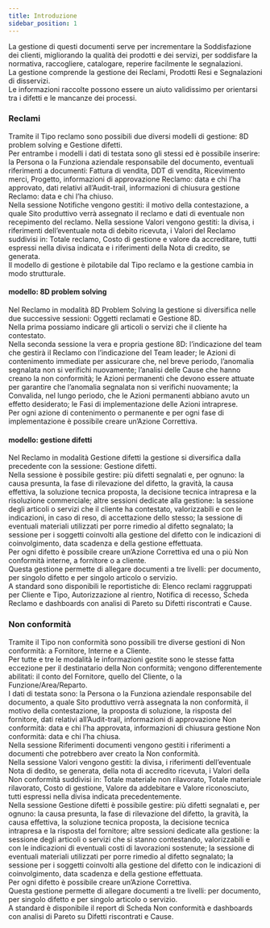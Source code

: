```yaml
---
title: Introduzione
sidebar_position: 1
---
```


La gestione di questi documenti serve per incrementare la Soddisfazione dei clienti, migliorando la qualità dei prodotti e dei servizi, per soddisfare la normativa, raccogliere, catalogare, reperire facilmente le segnalazioni.   
La gestione comprende la gestione dei Reclami, Prodotti Resi e  Segnalazioni di disservizi.   
Le informazioni raccolte possono essere un aiuto validissimo per orientarsi tra i difetti e le mancanze dei processi.   


### Reclami
Tramite il Tipo reclamo sono possibili due diversi modelli di gestione: 8D problem solving e Gestione difetti.   
Per entrambe i modelli i dati di testata sono gli stessi ed è possibile inserire: la Persona o la Funziona aziendale responsabile del documento, eventuali riferimenti a documenti: Fattura di vendita, DDT di vendita, Ricevimento merci, Progetto, informazioni di approvazione Reclamo: data e chi l’ha approvato, dati relativi all’Audit-trail, informazioni di chiusura gestione Reclamo: data e chi l’ha chiuso.   
Nella sessione Notifiche vengono gestiti: il motivo della contestazione, a quale Sito produttivo verrà assegnato il reclamo e dati di eventuale non recepimento del reclamo.
Nella sessione Valori vengono gestiti: la divisa, i riferimenti dell’eventuale nota di debito ricevuta, i Valori del Reclamo suddivisi in: Totale reclamo, Costo di gestione e valore da accreditare, tutti espressi nella divisa indicata e i riferimenti della Nota di credito, se generata.   
Il modello di gestione è pilotabile dal Tipo reclamo e la gestione cambia in modo strutturale.   

#### modello: 8D problem solving
Nel Reclamo in modalità 8D Problem Solving la gestione si diversifica nelle due successive sessioni: Oggetti reclamati e Gestione 8D.   
Nella prima possiamo indicare gli articoli o servizi che il cliente ha contestato.   
Nella seconda sessione la vera e propria gestione 8D: l’indicazione del team che gestirà il Reclamo con l’indicazione del Team leader; le Azioni di contenimento immediate per assicurare che, nel breve periodo, l’anomalia segnalata non si verifichi nuovamente; l’analisi delle Cause che hanno creano la non conformità; le Azioni permanenti che devono essere attuate per garantire che l’anomalia segnalata non si verifichi nuovamente; la Convalida, nel lungo periodo, che le Azioni permanenti abbiano avuto un effetto desiderato; le Fasi di implementazione delle Azioni intraprese.    
Per ogni azione di contenimento o permanente e per ogni fase di implementazione è possibile creare un’Azione Correttiva.   

#### modello: gestione difetti
Nel Reclamo in modalità Gestione difetti la gestione si diversifica dalla precedente con la sessione: Gestione difetti.   
Nella sessione è possibile gestire: più difetti segnalati e, per ognuno: la causa presunta, la fase di rilevazione del difetto, la gravità, la causa effettiva, la soluzione tecnica proposta, la decisione tecnica intrapresa e la risoluzione commerciale; altre sessioni dedicate alla gestione: la sessione degli articoli o servizi che il cliente ha contestato, valorizzabili e con le indicazioni, in caso di reso, di accettazione dello stesso; la sessione di eventuali materiali utilizzati per porre rimedio al difetto segnalato; la sessione per i soggetti coinvolti alla gestione del difetto con le indicazioni di coinvolgimento, data scadenza e della gestione effettuata.   
Per ogni difetto è possibile creare un’Azione Correttiva ed una o più Non conformità interne, a fornitore o a cliente.   
Questa gestione permette di allegare documenti a tre livelli: per documento, per singolo difetto e per singolo articolo o servizio.   
A standard sono disponibili le reportistiche di: Elenco reclami raggruppati per Cliente e Tipo, Autorizzazione al rientro, Notifica di recesso, Scheda Reclamo e dashboards con analisi di Pareto su Difetti riscontrati e Cause.   


### Non conformità
Tramite il Tipo non conformità sono possibili tre diverse gestioni di Non conformità: a Fornitore, Interne e a Cliente.   
Per tutte e tre le modalità le informazioni gestite sono le stesse fatta eccezione per il destinatario della Non conformità; vengono differentemente abilitati: il conto del Fornitore, quello del Cliente, o la Funzione/Area/Reparto.   
I dati di testata sono: la Persona o la Funziona aziendale responsabile del documento, a quale Sito produttivo verrà assegnata la non conformità, il motivo della contestazione, la proposta di soluzione, la risposta del fornitore, dati relativi all’Audit-trail, informazioni di approvazione Non conformità: data e chi l’ha approvata, informazioni di chiusura gestione Non conformità: data e chi l’ha chiusa.   
Nella sessione Riferimenti documenti vengono gestiti i riferimenti a documenti che potrebbero aver creato la Non conformità.   
Nella sessione Valori vengono gestiti: la divisa, i riferimenti dell’eventuale Nota di dedito, se generata, della nota di accredito ricevuta, i Valori della Non conformità suddivisi in: Totale materiale non rilavorato, Totale materiale rilavorato, Costo di gestione, Valore da addebitare e Valore riconosciuto, tutti espressi nella divisa indicata precedentemente.   
Nella sessione Gestione difetti è possibile gestire: più difetti segnalati e, per ognuno: la causa presunta, la fase di rilevazione del difetto, la gravità, la causa effettiva, la soluzione tecnica proposta, la decisione tecnica intrapresa e la risposta del fornitore; altre sessioni dedicate alla gestione: la sessione degli articoli o servizi che si stanno contestando, valorizzabili e con le indicazioni di eventuali costi di lavorazioni sostenute; la sessione di eventuali materiali utilizzati per porre rimedio al difetto segnalato; la sessione per i soggetti coinvolti alla gestione del difetto con le indicazioni di coinvolgimento, data scadenza e della gestione effettuata.   
Per ogni difetto è possibile creare un’Azione Correttiva.   
Questa gestione permette di allegare documenti a tre livelli: per documento, per singolo difetto e per singolo articolo o servizio.   
A standard è disponibile il report di Scheda Non conformità e dashboards con analisi di Pareto su Difetti riscontrati e Cause.   
